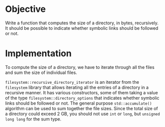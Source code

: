 # Objective

Write a function that computes the size of a directory, in bytes, recursively. It should be possible to indicate whether symbolic links should be followed or not.

# Implementation

To compute the size of a directory, we have to iterate through all the files and sum the size of individual files.

`filesystem::recursive_directory_iterator` is an iterator from the `filesystem` library that allows iterating all the entries of a directory in a recursive manner. It has various constructors, some of them taking a value of the type `filesystem::directory_options` that indicates whether symbolic links should be followed or not. The general purpose `std::accumulate()` algorithm can be used to sum together the file sizes. Since the total size of a directory could exceed 2 GB, you should not use `int` or `long`, but `unsigned long long` for the sum type.